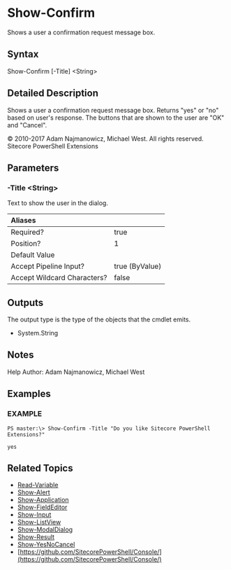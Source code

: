 # Show-Confirm

Shows a user a confirmation request message box.

## Syntax

Show-Confirm \[-Title\] &lt;String&gt;

## Detailed Description

Shows a user a confirmation request message box. Returns "yes" or "no" based on user's response. The buttons that are shown to the user are "OK" and "Cancel".

© 2010-2017 Adam Najmanowicz, Michael West. All rights reserved. Sitecore PowerShell Extensions

## Parameters

### -Title  &lt;String&gt;

Text to show the user in the dialog.

| Aliases |  |
| :--- | :--- |
| Required? | true |
| Position? | 1 |
| Default Value |  |
| Accept Pipeline Input? | true \(ByValue\) |
| Accept Wildcard Characters? | false |

## Outputs

The output type is the type of the objects that the cmdlet emits.

* System.String 

## Notes

Help Author: Adam Najmanowicz, Michael West

## Examples

### EXAMPLE

```text
PS master:\> Show-Confirm -Title "Do you like Sitecore PowerShell Extensions?"

yes
```

## Related Topics

* [Read-Variable](read-variable.md)
* [Show-Alert](show-alert.md)
* [Show-Application](show-application.md)
* [Show-FieldEditor](show-fieldeditor.md)
* [Show-Input](show-input.md)
* [Show-ListView](show-listview.md)
* [Show-ModalDialog](show-modaldialog.md)
* [Show-Result](show-result.md)
* [Show-YesNoCancel](show-yesnocancel.md)
* [https://github.com/SitecorePowerShell/Console/](https://github.com/SitecorePowerShell/Console/) 

